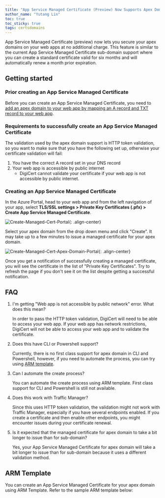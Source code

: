 ```yaml
---
title: "App Service Managed Certificate (Preview) Now Supports Apex Domains"
author_name: "Yutang Lin"
toc: true
toc_sticky: true
tags: certsdomains
---
```


App Service Managed Certificate (preview) now lets you secure your apex domains on your web apps at no additional charge. This feature is similar to the current App Service Managed Certificate sub-domain support where you can create a standard certificate valid for six months and will automatically renew a month prior expiration.

## Getting started

### Prior creating an App Service Managed Certificate
Before you can create an App Service Managed Certificate, you need to [add an apex domain to your web app by mapping an A record and TXT record to your web app](https://docs.microsoft.com/en-us/azure/app-service/app-service-web-tutorial-custom-domain#map-an-a-record). 

### Requirements to successfully create an App Service Managed Certificate <a name="success-requirements"></a>
The validation used by the apex domain support is HTTP token validation, so you want to make sure that you have the following set up, otherwise your certificate validation will fail:
1. You have the correct A record set in your DNS record
1. Your web app is accessible by public internet 
    - DigiCert cannot validate your certificate if your web app is not accessible by public internet.

### Creating an App Service Managed Certificate
In the Azure Portal, head to your web app and from the left navigation of your app, select **TLS/SSL settings > Private Key Certificates (.pfx) > Create App Service Managed Certificate**.

![Create-Managed-Cert-Portal]({{site.baseurl}}/media/2021/01/create-managed-cert.png){: .align-center}

Select your apex domain from the drop down menu and click "Create". It may take up to a few minutes to issue a managed certificate for your apex domain.

![Create-Managed-Cert-Apex-Domain-Portal]({{site.baseurl}}/media/2021/01/create-managed-cert-apex-domain.png){: .align-center}

Once you get a notification of successfully creating a managed certificate, you will see the certificate in the list of "Private Key Certificates". Try to refresh the page if you don't see it on the list despite getting a successful notification.

## FAQ
1. I'm getting "Web app is not accessible by public network" error. What does this mean?

    In order to pass the HTTP token validation, DigiCert will need to be able to access your web app. If your web app has network restrictions, DigiCert will not be able to access your web app and to validate the certificate.

1. Does this have CLI or Powershell support?

    Currently, there is no first class support for apex domain in CLI and Powershell, however, if you need to automate the process, you can try using [ARM template](#arm-template).

1. Can I automate the create process?

    You can automate the create process using ARM template. First class support for CLI and Powershell is still not available.

1. Does this work with Traffic Manager?

    Since this uses HTTP token validation, the validation might not work with Traffic Manager, especially if you have several endpoints enabled. If you create a certificate and then enable other endpoints, you might encounter issues during your certificate renewal.

1. Is it expected that the managed certificate for apex domain to take a bit longer to issue than for sub-domain?

    Yes, your App Service Managed Certificate for apex domain will take a bit longer to issue than for sub-domain because it uses a different validation method.


## ARM Template <a name="arm-template"></a>
You can create an App Service Managed Certificate for your apex domain using ARM Template. Refer to the sample ARM template below:

```

```